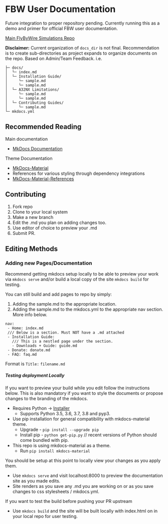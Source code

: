 # FBW User Documentation

Future integration to proper repository pending. Currently running this as a demo and primer for official FBW user documentation.

[Main FlyByWire Simulations Repo](https://github.com/flybywiresim/a32nx)

**Disclaimer:** Current organization of `docs_dir` is not final. Recommendation is to create sub-directories as project expands to organize documents on the repo. Based on Admin/Team Feedback. i.e.

```
├─ docs/
│  └─ index.md
│  └─ Installation Guide/
│     └─ sample.md
│     └─ sample.md
│  └─ A32NX Limitations/
│     └─ sample.md
│     └─ sample.md
│  └─ Contributing Guides/
│     └─ sample.md
└─ mkdocs.yml
```
## Recommended Reading

Main documentation
* [MkDocs Documentation](https://www.mkdocs.org/)

Theme Documentation
* [MkDocs-Material](https://squidfunk.github.io/mkdocs-material/)
* References for various styling through dependency integrations
 * [MkDocs-Material-References](https://squidfunk.github.io/mkdocs-material/reference/abbreviations/)

## Contributing

1. Fork repo
2. Clone to your local system
3. Make a new branch
4. Edit the .md you plan on adding changes too.
5. Use editor of choice to preview your .md
6. Submit PR.

## Editing Methods

### Adding new Pages/Documentation

Recommend getting mkdocs setup locally to be able to preview your work via `mkdocs serve` and/or build a local copy of the site `mkdocs build` for testing.

You can still build and add pages to repo by simply:

1. Adding the sample.md to the appropriate location.
2. Adding the sample.md to the mkdocs.yml to the appropriate nav section. More info below.

```
nav:
 - Home: index.md
 /// Below is a section. Must NOT have a .md attached
 - Installation Guide:
   /// This is a nestled page under the section.
   - Downloads + Guide: guide.md
 - Donate: donate.md
 - FAQ: faq.md
 ```

 Format is `Title:` `filename.md`

##### Testing deployment Locally

If you want to preview your build while you edit follow the instructions below. This is also mandatory if you want to style the documents or propose changes to the branding of the mkdocs.

* Requires Python -> [Installer](https://www.python.org/downloads/windows/)
  * Supports Python 3.5, 3.6, 3.7, 3.8 and pyp3.
* Use pip installation for general compatibility with mkdocs-material theme.
  * Upgrade - `pip install --upgrade pip`
  * Install pip - `python get-pip.py` // recent versions of Python should come bundled with pip.
* This repo is using mkdocs-material as a theme.
  * Run `pip install mkdocs-material`

You should be setup at this point to locally view your changes as you apply them.
* Use `mkdocs serve` and visit localhost:8000 to preview the documentation site as you made edits.
* Site renders as you save any .md you are working on or as you save changes to css stylesheets / mkdocs.yml.

If you want to test the build before pushing your PR upstream
* Use `mkdocs build` and the site will be built locally with index.html on in your local repo for user testing.
